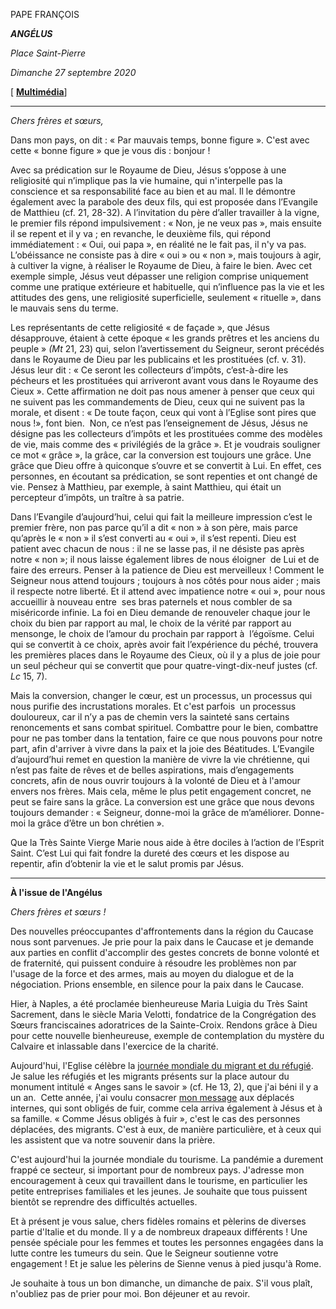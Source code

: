 PAPE FRANÇOIS

***ANGÉLUS***

*Place Saint-Pierre*

*Dimanche 27 septembre 2020*

[ **[Multimédia](http://w2.vatican.va/content/francesco/fr/events/event.dir.html/content/vaticanevents/fr/2020/9/27/angelus.html)**]

* * *

*Chers frères et sœurs,*

Dans mon pays, on dit : « Par mauvais temps, bonne figure ». C'est avec cette « bonne figure » que je vous dis : bonjour !

Avec sa prédication sur le Royaume de Dieu, Jésus s’oppose à une religiosité qui n’implique pas la vie humaine, qui n'interpelle pas la conscience et sa responsabilité face au bien et au mal. Il le démontre également avec la parabole des deux fils, qui est proposée dans l’Evangile de Matthieu (cf. 21, 28-32). A l’invitation du père d’aller travailler à la vigne, le premier fils répond impulsivement : « Non, je ne veux pas », mais ensuite il se repent et il y va ; en revanche, le deuxième fils, qui répond immédiatement : « Oui, oui papa », en réalité ne le fait pas, il n'y va pas. L’obéissance ne consiste pas à dire « oui » ou « non », mais toujours à agir, à cultiver la vigne, à réaliser le Royaume de Dieu, à faire le bien. Avec cet exemple simple, Jésus veut dépasser une religion comprise uniquement comme une pratique extérieure et habituelle, qui n’influence pas la vie et les attitudes des gens, une religiosité superficielle, seulement « rituelle », dans le mauvais sens du terme.

Les représentants de cette religiosité « de façade », que Jésus désapprouve, étaient à cette époque « les grands prêtres et les anciens du peuple » *(Mt* 21, 23) qui, selon l’avertissement du Seigneur, seront précédés dans le Royaume de Dieu par les publicains et les prostituées (cf. v. 31). Jésus leur dit : « Ce seront les collecteurs d’impôts, c’est-à-dire les pécheurs et les prostituées qui arriveront avant vous dans le Royaume des Cieux ». Cette affirmation ne doit pas nous amener à penser que ceux qui ne suivent pas les commandements de Dieu, ceux qui ne suivent pas la morale, et disent : « De toute façon, ceux qui vont à l’Eglise sont pires que nous !», font bien.  Non, ce n’est pas l’enseignement de Jésus, Jésus ne désigne pas les collecteurs d’impôts et les prostituées comme des modèles de vie, mais comme des « privilégiés de la grâce ». Et je voudrais souligner ce mot « grâce », la grâce, car la conversion est toujours une grâce. Une grâce que Dieu offre à quiconque s’ouvre et se convertit à Lui. En effet, ces personnes, en écoutant sa prédication, se sont repenties et ont changé de vie. Pensez à Matthieu, par exemple, à saint Matthieu, qui était un percepteur d’impôts, un traître à sa patrie.

Dans l’Evangile d’aujourd’hui, celui qui fait la meilleure impression c’est le premier frère, non pas parce qu’il a dit « non » à son père, mais parce qu’après le « non » il s’est converti au « oui », il s’est repenti. Dieu est patient avec chacun de nous : il ne se lasse pas, il ne désiste pas après notre « non »; il nous laisse également libres de nous éloigner  de Lui et de faire des erreurs. Penser à la patience de Dieu est merveilleux ! Comment le Seigneur nous attend toujours ; toujours à nos côtés pour nous aider ; mais il respecte notre liberté. Et il attend avec impatience notre « oui », pour nous accueillir à nouveau entre  ses bras paternels et nous combler de sa miséricorde infinie. La foi en Dieu demande de renouveler chaque jour le choix du bien par rapport au mal, le choix de la vérité par rapport au mensonge, le choix de l’amour du prochain par rapport à  l’égoïsme. Celui qui se convertit à ce choix, après avoir fait l’expérience du péché, trouvera les premières places dans le Royaume des Cieux, où il y a plus de joie pour un seul pécheur qui se convertit que pour quatre-vingt-dix-neuf justes (cf. *Lc* 15, 7).

Mais la conversion, changer le cœur, est un processus, un processus qui nous purifie des incrustations morales. Et c'est parfois  un processus douloureux, car il n’y a pas de chemin vers la sainteté sans certains renoncements et sans combat spirituel. Combattre pour le bien, combattre  pour ne pas tomber dans la tentation, faire ce que nous pouvons pour notre part, afin d'arriver à vivre dans la paix et la joie des Béatitudes. L’Evangile d’aujourd’hui remet en question la manière de vivre la vie chrétienne, qui n’est pas faite de rêves et de belles aspirations, mais d’engagements concrets, afin de nous ouvrir toujours à la volonté de Dieu et à l'amour envers nos frères. Mais cela, même le plus petit engagement concret, ne peut se faire sans la grâce. La conversion est une grâce que nous devons toujours demander : « Seigneur, donne-moi la grâce de m’améliorer. Donne-moi la grâce d’être un bon chrétien ».

Que la Très Sainte Vierge Marie nous aide à être dociles à l’action de l’Esprit Saint. C’est Lui qui fait fondre la dureté des cœurs et les dispose au repentir, afin d’obtenir la vie et le salut promis par Jésus.

* * *

**À l'issue de l'Angélus**

*Chers frères et sœurs !*

Des nouvelles préoccupantes d'affrontements dans la région du Caucase nous sont parvenues. Je prie pour la paix dans le Caucase et je demande aux parties en conflit d'accomplir des gestes concrets de bonne volonté et de fraternité, qui puissent conduire à résoudre les problèmes non par l'usage de la force et des armes, mais au moyen du dialogue et de la négociation. Prions ensemble, en silence pour la paix dans le Caucase.

Hier, à Naples, a été proclamée bienheureuse Maria Luigia du Très Saint Sacrement, dans le siècle Maria Velotti, fondatrice de la Congrégation des Sœurs franciscaines adoratrices de la Sainte-Croix. Rendons grâce à Dieu pour cette nouvelle bienheureuse, exemple de contemplation du mystère du Calvaire et inlassable dans l'exercice de la charité.

Aujourd'hui, l'Eglise célèbre la [journée mondiale du migrant et du réfugié](http://w2.vatican.va/content/francesco/fr/messages/migration/documents/papa-francesco_20200513_world-migrants-day-2020.html). Je salue les réfugiés et les migrants présents sur la place autour du monument intitulé « Anges sans le savoir » (cf. He 13, 2), que j'ai béni il y a un an.  Cette année, j'ai voulu consacrer [mon message](http://w2.vatican.va/content/francesco/fr/messages/migration/documents/papa-francesco_20200513_world-migrants-day-2020.html) aux déplacés internes, qui sont obligés de fuir, comme cela arriva également à Jésus et à sa famille. « Comme Jésus obligés à fuir », c'est le cas des personnes déplacées, des migrants. C'est à eux, de manière particulière, et à ceux qui les assistent que va notre souvenir dans la prière.

C'est aujourd'hui la journée mondiale du tourisme. La pandémie a durement frappé ce secteur, si important pour de nombreux pays. J'adresse mon encouragement à ceux qui travaillent dans le tourisme, en particulier les petite entreprises familiales et les jeunes. Je souhaite que tous puissent bientôt se reprendre des difficultés actuelles.

Et à présent je vous salue, chers fidèles romains et pèlerins de diverses partie d'Italie et du monde. Il y a de nombreux drapeaux différents ! Une pensée spéciale pour les femmes et toutes les personnes engagées dans la lutte contre les tumeurs du sein. Que le Seigneur soutienne votre engagement ! Et je salue les pèlerins de Sienne venus à pied jusqu'à Rome.

Je souhaite à tous un bon dimanche, un dimanche de paix. S'il vous plaît, n'oubliez pas de prier pour moi. Bon déjeuner et au revoir.